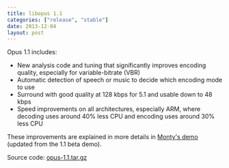 ```yaml
---
title: libopus 1.1
categories: ["release", "stable"]
date: 2013-12-04
layout: post
---
```


Opus 1.1 includes:

-  New analysis code and tuning that significantly improves encoding quality, especially for variable-bitrate (VBR)
-  Automatic detection of speech or music to decide which encoding mode to use
-  Surround with good quality at 128 kbps for 5.1 and usable down to 48 kbps
-  Speed improvements on all architectures, especially ARM, where decoding uses around 40% less CPU and encoding uses around 30% less CPU

These improvements are explained in more details in [Monty's demo](http://people.xiph.org/~xiphmont/demo/opus/demo3.shtml) (updated from the 1.1 beta demo).

Source code: [opus-1.1.tar.gz](http://downloads.xiph.org/releases/opus/opus-1.1.tar.gz)
